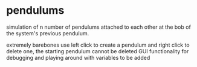 # pendulums

simulation of n number of pendulums attached to each other at the bob of the system's previous pendulum. 

extremely barebones use left click to create a pendulum and right click to delete one, the starting pendulum cannot be deleted
GUI functionality for debugging and playing around with variables to be added 
